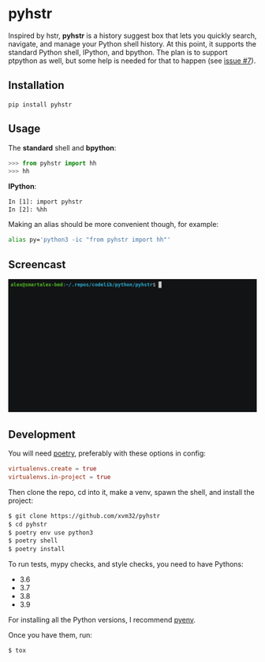# pyhstr

Inspired by hstr, **pyhstr** is a history suggest box that lets you quickly search, navigate, and manage your Python shell history. At this point, it supports the standard Python shell, IPython, and bpython. The plan is to support ptpython as well, but some help is needed for that to happen (see [issue #7](https://github.com/xvm32/pyhstr/issues/7)).

## Installation


```
pip install pyhstr
```

## Usage

The **standard** shell and **bpython**:

  ```python
  >>> from pyhstr import hh
  >>> hh
  ```

**IPython**:

  ```ipython
  In [1]: import pyhstr
  In [2]: %hh
  ```

Making an alias should be more convenient though, for example:

```bash
alias py='python3 -ic "from pyhstr import hh"'
```

## Screencast

![screenshot](pyhstr.gif)

## Development

You will need [poetry](https://github.com/python-poetry/poetry), preferably with these options in config:

```toml
virtualenvs.create = true
virtualenvs.in-project = true
```

Then clone the repo, cd into it, make a venv, spawn the shell, and install the project:

```sh
$ git clone https://github.com/xvm32/pyhstr
$ cd pyhstr
$ poetry env use python3
$ poetry shell
$ poetry install
```

To run tests, mypy checks, and style checks, you need to have Pythons:

- 3.6
- 3.7
- 3.8
- 3.9

For installing all the Python versions, I recommend [pyenv](https://github.com/pyenv/pyenv).

Once you have them, run:

```
$ tox
```
